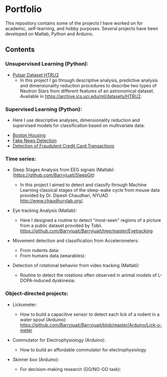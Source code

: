 # Portfolio

This repository contains some of the projects I have worked on for academic, self-learning, and hobby purposes.
Several projects have been developed on Matlab, Python and Arduino.

## Contents

### Unsupervised Learning (Python):
- [Pulsar Dataset HTRU2](https://colab.research.google.com/github/Barryjuait/Barryjuait/blob/master/Personal%20Projects/HTRU2_analysis.ipynb)
  * In this project I go through descriptive analysis, predictive analysis and dimensionality reduction procedures to describe two types of Neutron Stars from different features of an astronomical dataset. Available in https://archive.ics.uci.edu/ml/datasets/HTRU2.
  
### Supervised Learning (Python): 
* Here I use descriptive analyses, dimensionality reduction and supervised models for classification based on multivariate data:
- [Boston Housing](https://colab.research.google.com/github/Barryjuait/Barryjuait/blob/master/Personal%20Projects/Estimating_Prices_in_Boston_with_Supervised_Models.ipynb)
- [Fake News Detection](https://github.com/Barryjuait/Barryjuait/blob/master/Personal%20Projects/Fake_News_Detection_from_Press_Analysis.ipynb)
- [Detection of Fraudulent Credit Card Transactions](https://github.com/Barryjuait/Barryjuait/blob/master/Personal%20Projects/Detection_of_Fraudulent_Transactions.ipynb)

  
### Time series:
- Sleep Stages Analysis from EEG signals (Matlab): (https://github.com/Barryjuait/SleepGit)
  * In this project I aimed to detect and classify through Machine Learning classical stages of 
  the sleep-wake cycle from mouse data provided by Dr. Dipesh Chaudhari, NYUAD http://www.chaudhurylab.org/.
  
- Eye tracking Analysis (Matlab): 
  * Here I designed a routine to detect "most-seen" regions of a picture from a public dataset provided by Tobii.
  https://github.com/Barryjuait/Barryjuait/tree/master/Eyetracking 

- Movement detection and classification from Accelerometers:
  * From rodents data:
  * From humans data (wearables):

- Detection of rotational behavior from video tracking (Matlab):
  * Routine to detect the rotations often observed in animal models of L-DOPA-induced dyskinesia:

### Object-directed projects:
- Lickometer:
  * How to build a capacitive sensor to detect each lick of a rodent in a water spout (Arduino): 
  https://github.com/Barryjuait/Barryjuait/blob/master/Arduino/Lick-o-meter
  
- Commutator for Electrophysiology (Arduino):
  * How to build an affordable commutator for electrophysiology
  
- Skinner box (Arduino):
  * For decision-making research (GO/NO-GO task):

  
 
